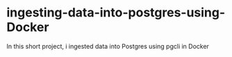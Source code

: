 # ingesting-data-into-postgres-using-Docker
In this short project, i ingested data into Postgres using pgcli in Docker
